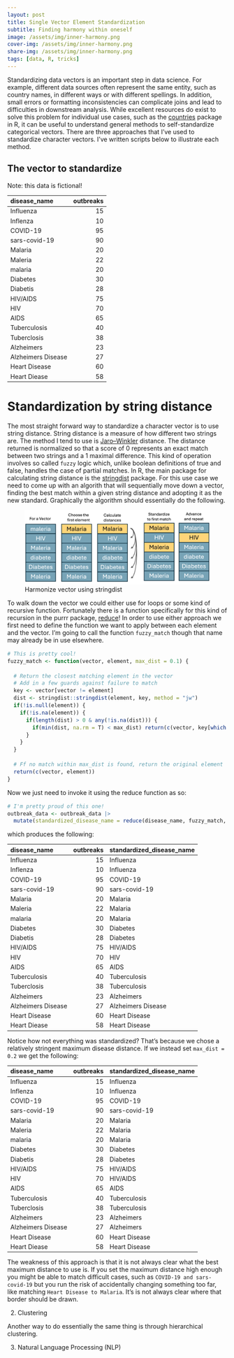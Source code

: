 ```yaml
---  
layout: post  
title: Single Vector Element Standardization  
subtitle: Finding harmony within oneself  
image: /assets/img/inner-harmony.png  
cover-img: /assets/img/inner-harmony.png  
share-img: /assets/img/inner-harmony.png  
tags: [data, R, tricks]  
---  
```


Standardizing data vectors is an important step in data science. For
example, different data sources often represent the same entity, such as
country names, in different ways or with different spellings. In
addition, small errors or formatting inconsistencies can complicate
joins and lead to difficulties in downstream analysis. While excellent
resources do exist to solve this problem for individual use cases, such
as the [countries](https://github.com/fbellelli/countries) package in R,
it can be useful to understand general methods to self-standardize
categorical vectors. There are three approaches that I’ve used to
standardize character vectors. I’ve written scripts below to illustrate
each method.

## The vector to standardize

Note: this data is fictional!

| disease_name       | outbreaks |
|:-------------------|----------:|
| Influenza          |        15 |
| Inflenza           |        10 |
| COVID-19           |        95 |
| sars-covid-19      |        90 |
| Malaria            |        20 |
| Maleria            |        22 |
| malaria            |        20 |
| Diabetes           |        30 |
| Diabetis           |        28 |
| HIV/AIDS           |        75 |
| HIV                |        70 |
| AIDS               |        65 |
| Tuberculosis       |        40 |
| Tuberclosis        |        38 |
| Alzheimers         |        23 |
| Alzheimers Disease |        27 |
| Heart Disease      |        60 |
| Heart Diease       |        58 |

# Standardization by string distance

The most straight forward way to standardize a character vector is to
use string distance. String distance is a measure of how different two
strings are. The method I tend to use is
[Jaro–Winkler](https://en.wikipedia.org/wiki/Jaro%E2%80%93Winkler_distance)
distance. The distance returned is normalized so that a score of 0
represents an exact match between two strings and a 1 maximal
difference. This kind of operation involves so called `fuzzy` logic
which, unlike boolean definitions of true and false, handles the case of
partial matches. In R, the main package for calculating string distance
is the [stringdist](https://github.com/markvanderloo/stringdist)
package. For this use case we need to come up with an algorith that will
sequentially move down a vector, finding the best match within a given
string distance and adopting it as the new standard. Graphically the
algorithm should essentially do the following.

<figure>
<img src="/assets/img/fuzzy_harmonize_stringdist.png"
alt="Harmonize vector using stringdist" />
<figcaption aria-hidden="true">Harmonize vector using
stringdist</figcaption>
</figure>

To walk down the vector we could either use for loops or some kind of
recursive function. Fortunately there is a function specifically for
this kind of recursion in the purrr package,
[reduce](https://blog.zhaw.ch/datascience/r-reduce-applys-lesser-known-brother/)!
In order to use either approach we first need to define the function we
want to apply between each element and the vector. I’m going to call the
function `fuzzy_match` though that name may already be in use elsewhere.

``` r
# This is pretty cool!
fuzzy_match <- function(vector, element, max_dist = 0.1) {
  
  # Return the closest matching element in the vector 
  # Add in a few guards against failure to match
  key <- vector[vector != element]
  dist <- stringdist::stringdist(element, key, method = "jw")
  if(!is.null(element)) {
    if(!is.na(element)) {
      if(length(dist) > 0 & any(!is.na(dist))) {
        if(min(dist, na.rm = T) < max_dist) return(c(vector, key[which.min(dist)]))
      }
    }
  }

  # Ff no match within max_dist is found, return the original element
  return(c(vector, element))
}
```

Now we just need to invoke it using the reduce function as so:

``` r
# I'm pretty proud of this one!
outbreak_data <- outbreak_data |> 
  mutate(standardized_disease_name = reduce(disease_name, fuzzy_match, max_dist = 0.1))
```

which produces the following:

| disease_name       | outbreaks | standardized_disease_name |
|:-------------------|----------:|:--------------------------|
| Influenza          |        15 | Influenza                 |
| Inflenza           |        10 | Influenza                 |
| COVID-19           |        95 | COVID-19                  |
| sars-covid-19      |        90 | sars-covid-19             |
| Malaria            |        20 | Malaria                   |
| Maleria            |        22 | Malaria                   |
| malaria            |        20 | Malaria                   |
| Diabetes           |        30 | Diabetes                  |
| Diabetis           |        28 | Diabetes                  |
| HIV/AIDS           |        75 | HIV/AIDS                  |
| HIV                |        70 | HIV                       |
| AIDS               |        65 | AIDS                      |
| Tuberculosis       |        40 | Tuberculosis              |
| Tuberclosis        |        38 | Tuberculosis              |
| Alzheimers         |        23 | Alzheimers                |
| Alzheimers Disease |        27 | Alzheimers Disease        |
| Heart Disease      |        60 | Heart Disease             |
| Heart Diease       |        58 | Heart Disease             |

Notice how not everything was standardized? That’s because we chose a
relatively stringent maximum disease distance. If we instead set
`max_dist = 0.2` we get the following:

| disease_name       | outbreaks | standardized_disease_name |
|:-------------------|----------:|:--------------------------|
| Influenza          |        15 | Influenza                 |
| Inflenza           |        10 | Influenza                 |
| COVID-19           |        95 | COVID-19                  |
| sars-covid-19      |        90 | sars-covid-19             |
| Malaria            |        20 | Malaria                   |
| Maleria            |        22 | Malaria                   |
| malaria            |        20 | Malaria                   |
| Diabetes           |        30 | Diabetes                  |
| Diabetis           |        28 | Diabetes                  |
| HIV/AIDS           |        75 | HIV/AIDS                  |
| HIV                |        70 | HIV/AIDS                  |
| AIDS               |        65 | AIDS                      |
| Tuberculosis       |        40 | Tuberculosis              |
| Tuberclosis        |        38 | Tuberculosis              |
| Alzheimers         |        23 | Alzheimers                |
| Alzheimers Disease |        27 | Alzheimers                |
| Heart Disease      |        60 | Heart Disease             |
| Heart Diease       |        58 | Heart Disease             |

The weakness of this approach is that it is not always clear what the
best maximum distance to use is. If you set the maximum distance high
enough you might be able to match difficult cases, such as
`COVID-19 and sars-covid-19` but you run the risk of accidentally
changing something too far, like matching `Heart Disease to Malaria`.
It’s is not always clear where that border should be drawn.

2.  Clustering

Another way to do essentially the same thing is through hierarchical
clustering.

3.  Natural Language Processing (NLP)
